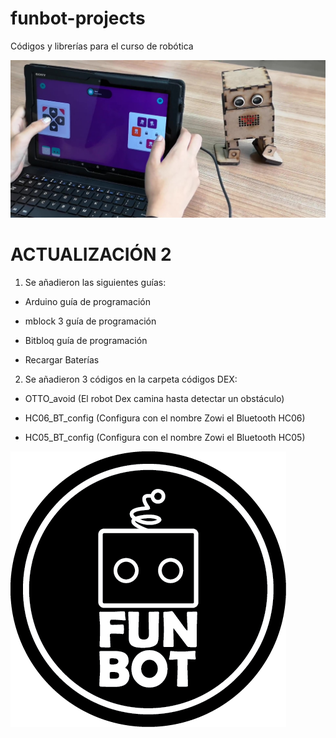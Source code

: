 # funbot-projects
Códigos y librerías para el curso de robótica

![alt text](https://github.com/funbot7/funbot-projects/blob/master/images/VID_20190104_142146_Moment.jpg)

# ACTUALIZACIÓN 2
1. Se añadieron las siguientes guías:

  - Arduino guía de programación

  - mblock 3 guía de programación

  - Bitbloq guía de programación

  - Recargar Baterías
  
2. Se añadieron 3 códigos en la carpeta códigos DEX:
  
  - OTTO_avoid (El robot Dex camina hasta detectar un obstáculo)
  
  - HC06_BT_config (Configura con el nombre Zowi el Bluetooth HC06)
  
  - HC05_BT_config (Configura con el nombre Zowi el Bluetooth HC05)
  
  ![alt text](https://github.com/funbot7/funbot-projects/blob/master/images/backgroundAsset%201ldpi.png)


